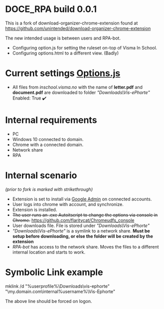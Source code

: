 DOCE_RPA build 0.0.1
===================================
This is a fork of download-organizer-chrome-extension found at https://github.com/unintended/download-organizer-chrome-extension

The new intended usage is between users and RPA-bot.
- Configuring option.js for setting the ruleset on-top of Visma In School.
- Configuring options.html to a different view. (Badly)

Current settings [Options.js](options.js)
===================================
- All files from *inschool.visma.no* with the name of **letter.pdf** and **document.pdf** are downloaded to folder *"Downloads\Vis-ePhorte"*
Enabled: True ✔️

Internal requirements
===================================
- PC
- Windows 10 connected to domain.
- Chrome with a connected domain.
- Network share
- RPA

Internal scenario 
===================================
*(prior to fork is marked with strikethrough)* 

- Extension is set to install via [Google Admin](http://admin.google.com/) on connected accounts.
- User logs into chrome with account, and synchronize.
- Extension is installed.
- ~~The user runs an .exe Autoitscript to change the options via console in Chrome.~~ https://github.com/flaritycat/Chromeudfs_console
- User downloads file. File is stored under *"Downloads\Vis-ePhorte"*
- *"Downloads\Vis-ePhorte"* is a symlink to a network share. **Must be setup before downloading, or else the folder will be created by the extension**
- *RPA-bot* has access to the network share. Moves the files to a different internal location and starts to work.

Symbolic Link example
===================================
mklink /d "%userprofile%\Downloads\vis-ephorte" "\\my.domain.com\internal\%username%\Vis-Ephorte"

The above line should be forced on logon.
